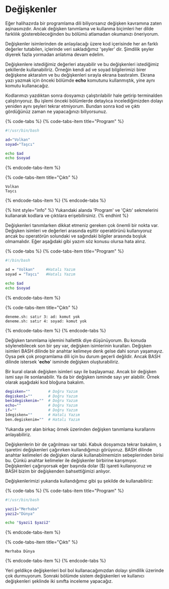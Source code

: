 # Değişkenler

Eğer halihazırda bir programlama dili biliyorsanız değişken kavramına zaten aşinasınızdır. Ancak değişken tanımlama ve kullanma biçimleri her dilde farklılık gösterebileceğinden bu bölümü atlamadan okumanızı öneriyorum.

Değişkenler isimlerinden de anlaşılacağı üzere kod içerisinde her an farklı değerler tutabilen, içlerinde veri sakladığımız 'şeyler' dir. Şimdilik şeyler diyerek fazla yormadan anlatıma devam edelim.

Değişkenlere istediğimiz değerleri atayabilir ve bu değişkenleri istediğimiz şekillerde kullanabiliriz. Örneğin kendi ad ve soyad bilgilerimizi birer değişkene aktaralım ve bu değişkenleri sırayla ekrana bastıralım. Ekrana yazı yazmak için önceki bölümde **echo** komutunu kullanmıştık, yine aynı komutu kullanacağız.

Kodlarımızı yazdıktan sonra dosyamızı çalıştırılabilir hale getirip terminalden çalıştırıyoruz. Bu işlemi önceki bölümlerde detaylıca incelediğimizden dolayı yeniden aynı şeyleri tekrar etmiyorum. Bundan sonra kod ve çıktı gördüğünüz zaman ne yapacağınızı biliyorsunuz.

{% code-tabs %}
{% code-tabs-item title="Program" %}
```bash
#!/usr/bin/bash

ad="Volkan"
soyad="Taşcı"

echo $ad
echo $soyad
```
{% endcode-tabs-item %}

{% code-tabs-item title="Çıktı" %}
```
Volkan
Taşcı
```
{% endcode-tabs-item %}
{% endcode-tabs %}

{% hint style="info" %}
Yukarıdaki alanda 'Program' ve 'Çıktı' sekmelerini kullanarak kodlara ve çıktılara erişebilirsiniz.
{% endhint %}

Değişkenleri tanımlarken dikkat etmeniz gereken çok önemli bir nokta var. Değişken isimleri ve değerleri arasında eşittir operatörünü kullanıyoruz ancak bu operatörün solundaki ve sağındaki bilgiler arasında boşluk olmamalıdır. Eğer aşağıdaki gibi yazım söz konusu olursa hata alırız.

{% code-tabs %}
{% code-tabs-item title="Program" %}
```bash
#!/bin/bash

ad = "Volkan"     #Hatalı Yazım
soyad = "Taşcı"   #Hatalı Yazım

echo $ad
echo $soyad
```
{% endcode-tabs-item %}

{% code-tabs-item title="Çıktı" %}
```
deneme.sh: satır 3: ad: komut yok
deneme.sh: satır 4: soyad: komut yok
```
{% endcode-tabs-item %}
{% endcode-tabs %}

Değişken tanımlama işlemini hallettik diye düşünüyorum. Bu konuda söylenebilecek son bir şey var, değişken isimlerinin kuralları. Değişken isimleri BASH dilinde bir anahtar kelimeye denk gelse dahi sorun yaşamayız. Oysa pek çok programlama dili için bu durum geçerli değildir. Ancak BASH dilinde istersek '**echo**' isminde değişken oluşturabiliriz.

Bir kural olarak değişken isimleri sayı ile başlayamaz. Ancak bir değişken ismi sayı ile sonlanabilir. Ya da bir değişken isminde sayı yer alabilir. Örnek olarak aşağıdaki kod bloğuna bakalım.

```bash
degisken=""        # Doğru Yazım
degisken1=""       # Doğru Yazım
ben1degiskenim=""  # Doğru Yazım
echo=""            # Doğru Yazım
if=""              # Doğru Yazım
1degisken=""       # Hatalı Yazım
ben.degiskenim=""  # Hatalı Yazım
```

Yukarıda yer alan birkaç örnek üzerinden değişken tanımlama kurallarını anlayabiliriz.

Değişkenlerin bir de çağrılması var tabi. Kabuk dosyamıza tekrar bakalım, `$` işaretini değişkenleri çağırırken kullandığımızı görüyoruz. BASH dilinde anahtar kelimeleri de değişken olarak kullanabilmemizin sebeplerinden birisi bu. Çünkü anahtar kelimeler ile değişkenler birbirine karışmıyor. Değişkenleri çağırıyorsak eğer başında dolar \($\) işareti kullanıyoruz ve BASH bizim bir değişkenden bahsettiğimizi anlıyor.

Değişkenlerimizi yukarıda kullandığımız gibi şu şekilde de kullanabiliriz:

{% code-tabs %}
{% code-tabs-item title="Program" %}
```bash
#!/usr/bin/bash

yazi1="Merhaba"
yazi2="Dünya"

echo "$yazi1 $yazi2"
```
{% endcode-tabs-item %}

{% code-tabs-item title="Çıktı" %}
```
Merhaba Dünya
```
{% endcode-tabs-item %}
{% endcode-tabs %}

Yeri geldikçe değişkenleri bol bol kullanacağımızdan dolayı şimdilik üzerinde çok durmuyorum. Sonraki bölümde sistem değişkenleri ve kullanıcı değişkenleri şeklinde iki sınıfta inceleme yapacağız.

